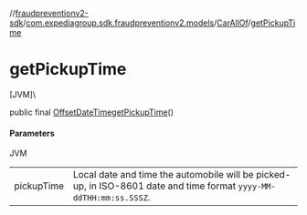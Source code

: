 //[fraudpreventionv2-sdk](../../../index.md)/[com.expediagroup.sdk.fraudpreventionv2.models](../index.md)/[CarAllOf](index.md)/[getPickupTime](get-pickup-time.md)

# getPickupTime

[JVM]\

public final [OffsetDateTime](https://docs.oracle.com/javase/8/docs/api/java/time/OffsetDateTime.html)[getPickupTime](get-pickup-time.md)()

#### Parameters

JVM

| | |
|---|---|
| pickupTime | Local date and time the automobile will be picked-up, in ISO-8601 date and time format `yyyy-MM-ddTHH:mm:ss.SSSZ`. |
